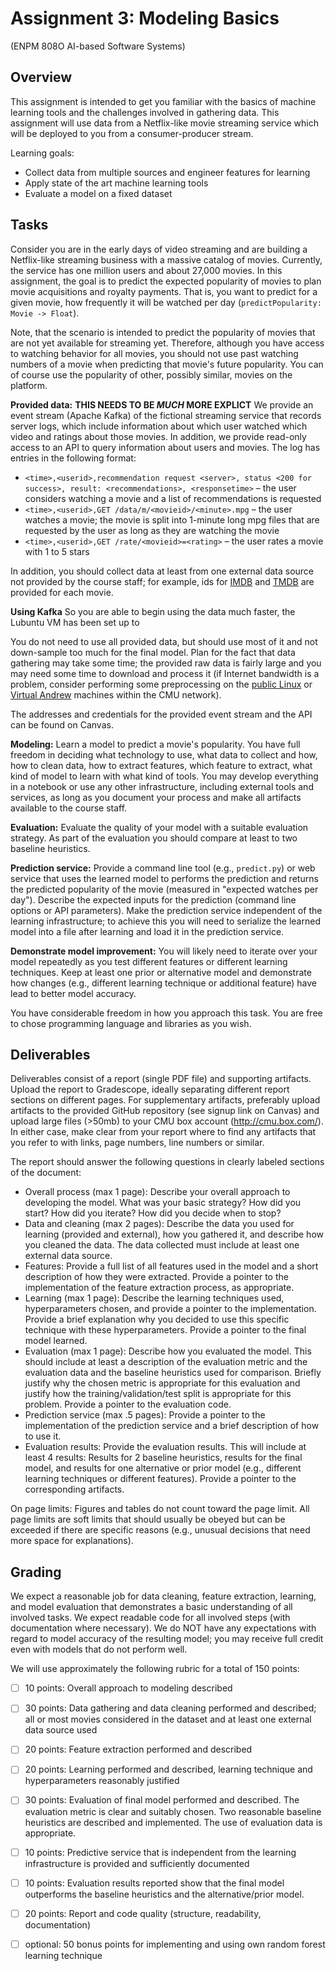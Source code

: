 # Assignment 3: Modeling Basics

(ENPM 808O AI-based Software Systems)

## Overview

This assignment is intended to get you familiar with the basics of machine learning tools and the challenges involved in gathering data. This assignment will use data from a Netflix-like movie streaming service which will be deployed to you from a consumer-producer stream.

Learning goals:
* Collect data from multiple sources and engineer features for learning
* Apply state of the art machine learning tools
* Evaluate a model on a fixed dataset

## Tasks

Consider you are in the early days of video streaming and are building a Netflix-like streaming business with a massive catalog of movies. Currently, the service has one million users and about 27,000 movies. In this assignment, the goal is to predict the expected popularity of movies to plan movie acquisitions and royalty payments. That is, you want to predict for a given movie, how frequently it will be watched per day (`predictPopularity: Movie -> Float`). 

Note, that the scenario is intended to predict the popularity of movies that are not yet available for streaming yet. Therefore, although you have access to watching behavior for all movies, you should not use past watching numbers of a movie when predicting that movie's future popularity. You can of course use the popularity of other, possibly similar, movies on the platform.

**Provided data:** **THIS NEEDS TO BE _MUCH_ MORE EXPLICT** We provide an event stream (Apache Kafka) of the fictional streaming service that records server logs, which include information about which user watched which video and ratings about those movies. In addition, we provide read-only access to an API to query information about users and movies. 
The log has entries in the following format:
* `<time>,<userid>,recommendation request <server>, status <200 for success>, result: <recommendations>, <responsetime>` – the user considers watching a movie and a list of recommendations is requested
* `<time>,<userid>,GET /data/m/<movieid>/<minute>.mpg` – the user watches a movie; the movie is split into 1-minute long mpg files that are requested by the user as long as they are watching the movie
* `<time>,<userid>,GET /rate/<movieid>=<rating>` – the user rates a movie with 1 to 5 stars


In addition, you should collect data at least from one external data source not provided by the course staff; for example, ids for [IMDB](https://www.imdb.com/) and [TMDB](https://www.themoviedb.org/) are provided for each movie.

**Using Kafka** So you are able to begin using the data much faster, the Lubuntu VM has been set up to  


You do not need to use all provided data, but should use most of it and not down-sample too much for the final model. Plan for the fact that data gathering may take some time; the provided raw data is fairly large and you may need some time to download and process it (if Internet bandwidth is a problem, consider performing some preprocessing on the [public Linux](https://www.cmu.edu/computing/services/endpoint/software/how-to/timeshare-unix.html) or [Virtual Andrew](https://www.cmu.edu/computing/services/endpoint/software/virtual-andrew.html) machines within the CMU network).

The addresses and credentials for the provided event stream and the API can be found on Canvas.

**Modeling:** Learn a model to predict a movie's popularity. You have full freedom in deciding what technology to use, what data to collect and how, how to clean data, how to extract features, which feature to extract, what kind of model to learn with what kind of tools. You may develop everything in a notebook or use any other infrastructure, including external tools and services, as long as you document your process and make all artifacts available to the course staff.

**Evaluation:** Evaluate the quality of your model with a suitable evaluation strategy. As part of the evaluation you should compare at least to two baseline heuristics.

**Prediction service:** Provide a command line tool (e.g., `predict.py`) or web service that uses the learned model to performs the prediction and returns the predicted popularity of the movie (measured in "expected watches per day"). Describe the expected inputs for the prediction (command line options or API parameters). 
Make the prediction service independent of the learning infrastructure; to achieve this you will need to serialize the learned model into a file after learning and load it in the prediction service.

**Demonstrate model improvement:** You will likely need to iterate over your model repeatedly as you test different features or different learning techniques. Keep at least one prior or alternative model and demonstrate how changes (e.g., different learning technique or additional feature) have lead to better model accuracy.

You have considerable freedom in how you approach this task. You are free to chose programming language and libraries as you wish. 


## Deliverables

Deliverables consist of a report (single PDF file) and supporting artifacts. Upload the report to Gradescope, ideally separating different report sections on different pages. For supplementary artifacts, preferably upload artifacts to the provided GitHub repository (see signup link on Canvas) and upload large files (>50mb) to your CMU box account (http://cmu.box.com/). In either case, make clear from your report where to find any artifacts that you refer to with links, page numbers, line numbers or similar.

The report should answer the following questions in clearly labeled sections of the document:

* Overall process (max 1 page): Describe your overall approach to developing the model. What was your basic strategy? How did you start? How did you iterate? How did you decide when to stop?
* Data and cleaning (max 2 pages): Describe the data you used for learning (provided and external), how you gathered it, and describe how you cleaned the data. The data collected must include at least one external data source.
* Features: Provide a full list of all features used in the model and a short description of how they were extracted. Provide a pointer to the implementation of the feature extraction process, as appropriate.
* Learning (max 1 page): Describe the learning techniques used, hyperparameters chosen, and provide a pointer to the implementation. Provide a brief explanation why you decided to use this specific technique with these hyperparameters. Provide a pointer to the final model learned.
* Evaluation (max 1 page): Describe how you evaluated the model. This should include at least a description of the evaluation metric and the evaluation data and the baseline heuristics used for comparison. Briefly justify why the chosen metric is appropriate for this evaluation and justify how the training/validation/test split is appropriate for this problem. Provide a pointer to the evaluation code.
* Prediction service (max .5 pages): Provide a pointer to the implementation of the prediction service and a brief description of how to use it.
* Evaluation results: Provide the evaluation results. This will include at least 4 results: Results for 2 baseline heuristics, results for the final model, and results for one alternative or prior model (e.g., different learning techniques or different features). Provide a pointer to the corresponding artifacts.

On page limits: Figures and tables do not count toward the page limit. All page limits are soft limits that should usually be obeyed but can be exceeded if there are specific reasons (e.g., unusual decisions that need more space for explanations).

## Grading

We expect a reasonable job for data cleaning, feature extraction, learning, and model evaluation that demonstrates a basic understanding of all involved tasks. We expect readable code for all involved steps (with documentation where necessary). We do NOT have any expectations with regard to model accuracy of the resulting model; you may receive full credit even with models that do not perform well.

We will use approximately the following rubric for a total of 150 points:
 - [ ] 10 points: Overall approach to modeling described
 - [ ] 30 points: Data gathering and data cleaning performed and described; all or most movies considered in the dataset and at least one external data source used
 - [ ] 20 points: Feature extraction performed and described
 - [ ] 20 points: Learning performed and described, learning technique and hyperparameters reasonably justified
 - [ ] 30 points: Evaluation of final model performed and described. The evaluation metric is clear and suitably chosen. Two reasonable baseline heuristics are described and implemented. The use of evaluation data is appropriate.
 - [ ] 10 points: Predictive service that is independent from the learning infrastructure is provided and sufficiently documented
 - [ ] 10 points: Evaluation results reported show that the final model outperforms the baseline heuristics and the alternative/prior model.
 - [ ] 20 points: Report and code quality (structure, readability, documentation)
 - [ ] optional: 50 bonus points for implementing and using own random forest learning technique

